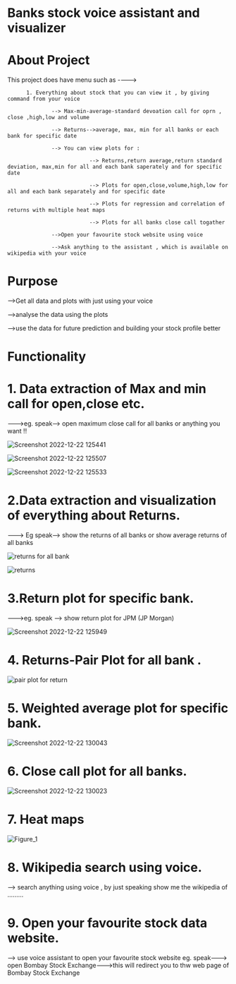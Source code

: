 # Banks stock voice assistant and visualizer

# About Project

This project does have menu such as ---->



          1. Everything about stock that you can view it , by giving command from your voice
          
                  --> Max-min-average-standard devoation call for oprn , close ,high,low and volume
                  
                  --> Returns-->average, max, min for all banks or each bank for specific date
                  
                  --> You can view plots for :
                  
                              --> Returns,return average,return standard deviation, max,min for all and each bank saperately and for specific date
                              
                              --> Plots for open,close,volume,high,low for all and each bank separately and for specific date
                              
                              --> Plots for regression and correlation of returns with multiple heat maps
                              
                              --> Plots for all banks close call togather
                              
                  -->Open your favourite stock website using voice
                  
                  -->Ask anything to the assistant , which is available on wikipedia with your voice



# Purpose   

-->Get all data and plots with just using your voice

-->analyse the data using the plots

-->use the data for future prediction and building your stock profile better
  
  
  
# Functionality

# 1. Data extraction of Max and min call for open,close etc.
--->eg. speak--> open maximum close call for all banks or anything you want !!

![Screenshot 2022-12-22 125441](https://user-images.githubusercontent.com/86300718/209085477-11ea34c8-60a3-41b2-a0ec-9c8938d27862.png)

![Screenshot 2022-12-22 125507](https://user-images.githubusercontent.com/86300718/209085531-8884c582-5727-4632-8c8d-2cc69ffd1ee9.png)

![Screenshot 2022-12-22 125533](https://user-images.githubusercontent.com/86300718/209085547-bde18028-5689-48c1-9ef0-9d4639fbafb3.png)


# 2.Data extraction and visualization of everything about Returns.

---> Eg speak--> show the returns of all banks or show average returns of all banks

![returns for all bank](https://user-images.githubusercontent.com/86300718/209085691-64bdb3b7-72fd-498a-a2f2-3fdbc27934cb.png)

![returns](https://user-images.githubusercontent.com/86300718/209085730-fc1cd454-8bf7-47e0-824e-ff6432c2aeb1.png)


# 3.Return plot for specific bank.
--->eg. speak --> show return plot for JPM (JP Morgan)

![Screenshot 2022-12-22 125949](https://user-images.githubusercontent.com/86300718/209086036-0a97c065-40ab-4242-ade3-a9902db17c3f.png)


# 4. Returns-Pair Plot for all bank .

![pair plot for return](https://user-images.githubusercontent.com/86300718/209086143-0f624fed-7ae2-4f70-a7c2-dd0c7f0a0c54.png)


# 5. Weighted average plot for specific bank.

![Screenshot 2022-12-22 130043](https://user-images.githubusercontent.com/86300718/209086415-20a82bed-8402-48ff-a3bd-4b9ebc4f78c1.png)


# 6. Close call plot for all banks.

![Screenshot 2022-12-22 130023](https://user-images.githubusercontent.com/86300718/209086473-8ad745c3-0741-4c91-91dd-4135c5db806e.png)


# 7. Heat maps

![Figure_1](https://user-images.githubusercontent.com/86300718/209086552-aa04e31b-7a50-4519-a7d8-1a5c5c2e18b7.png)


# 8. Wikipedia search using voice.
 --> search anything using voice , by just speaking show me the wikipedia of .........


# 9. Open your favourite stock data website.
--> use voice assistant to open your favourite stock website
eg. speak---> open Bombay Stock Exchange--->this will redirect you to thw web page of Bombay Stock Exchange


